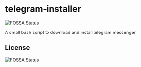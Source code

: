 # telegram-installer
[![FOSSA Status](https://app.fossa.io/api/projects/git%2Bgithub.com%2Fsilvernode%2Ftelegram-installer.svg?type=shield)](https://app.fossa.io/projects/git%2Bgithub.com%2Fsilvernode%2Ftelegram-installer?ref=badge_shield)

A small bash script to download and install telegram messenger


## License
[![FOSSA Status](https://app.fossa.io/api/projects/git%2Bgithub.com%2Fsilvernode%2Ftelegram-installer.svg?type=large)](https://app.fossa.io/projects/git%2Bgithub.com%2Fsilvernode%2Ftelegram-installer?ref=badge_large)